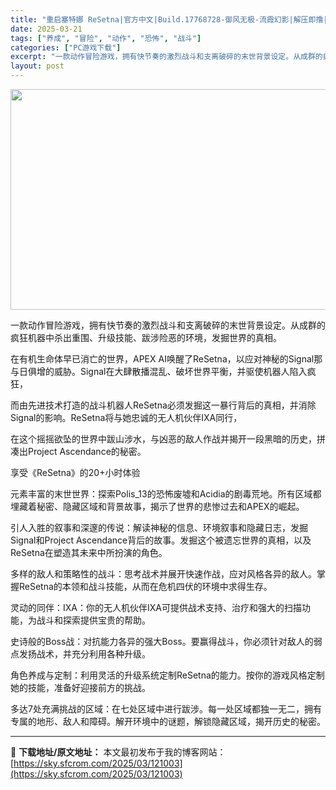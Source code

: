 ```yaml
---
title: "重启塞特娜 ReSetna|官方中文|Build.17768728-御风无极-流霞幻影|解压即撸|"
date: 2025-03-21
tags: ["养成", "冒险", "动作", "恐怖", "战斗"]
categories: ["PC游戏下载"]
excerpt: "一款动作冒险游戏，拥有快节奏的激烈战斗和支离破碎的末世背景设定。从成群的疯狂机器中杀出重围、升级技能、跋涉险恶的环境，发掘世界的真相。 在有机生命体早已消亡的世界，APEX AI唤醒了ReSetna，以应对神秘的Signal那与日俱增的威胁。Signal在大肆散播混乱、破坏世界平衡，并驱使机器人陷入&hellip;"
layout: post
---
```


<img class="aligncenter size-full wp-image-120981" src="https://sky.sfcrom.com/wp-content/uploads/2025/03/2025032105185636.webp" alt="" width="616" height="353" />

一款动作冒险游戏，拥有快节奏的激烈战斗和支离破碎的末世背景设定。从成群的疯狂机器中杀出重围、升级技能、跋涉险恶的环境，发掘世界的真相。

在有机生命体早已消亡的世界，APEX AI唤醒了ReSetna，以应对神秘的Signal那与日俱增的威胁。Signal在大肆散播混乱、破坏世界平衡，并驱使机器人陷入疯狂，

而由先进技术打造的战斗机器人ReSetna必须发掘这一暴行背后的真相，并消除Signal的影响。ReSetna将与她忠诚的无人机伙伴IXA同行，

在这个摇摇欲坠的世界中跋山涉水，与凶恶的敌人作战并揭开一段黑暗的历史，拼凑出Project Ascendance的秘密。

享受《ReSetna》的20+小时体验

元素丰富的末世世界：探索Polis_13的恐怖废墟和Acidia的剧毒荒地。所有区域都埋藏着秘密、隐藏区域和背景故事，揭示了世界的悲惨过去和APEX的崛起。

引人入胜的叙事和深邃的传说：解读神秘的信息、环境叙事和隐藏日志，发掘Signal和Project Ascendance背后的故事。发掘这个被遗忘世界的真相，以及ReSetna在塑造其未来中所扮演的角色。

多样的敌人和策略性的战斗：思考战术并展开快速作战，应对风格各异的敌人。掌握ReSetna的本领和战斗技能，从而在危机四伏的环境中求得生存。

灵动的同伴：IXA：你的无人机伙伴IXA可提供战术支持、治疗和强大的扫描功能，为战斗和探索提供宝贵的帮助。

史诗般的Boss战：对抗能力各异的强大Boss。要赢得战斗，你必须针对敌人的弱点发扬战术，并充分利用各种升级。

角色养成与定制：利用灵活的升级系统定制ReSetna的能力。按你的游戏风格定制她的技能，准备好迎接前方的挑战。

多达7处充满挑战的区域：在七处区域中进行跋涉。每一处区域都独一无二，拥有专属的地形、敌人和障碍。解开环境中的谜题，解锁隐藏区域，揭开历史的秘密。

---
📖 **下载地址/原文地址：** 本文最初发布于我的博客网站：[https://sky.sfcrom.com/2025/03/121003](https://sky.sfcrom.com/2025/03/121003)
